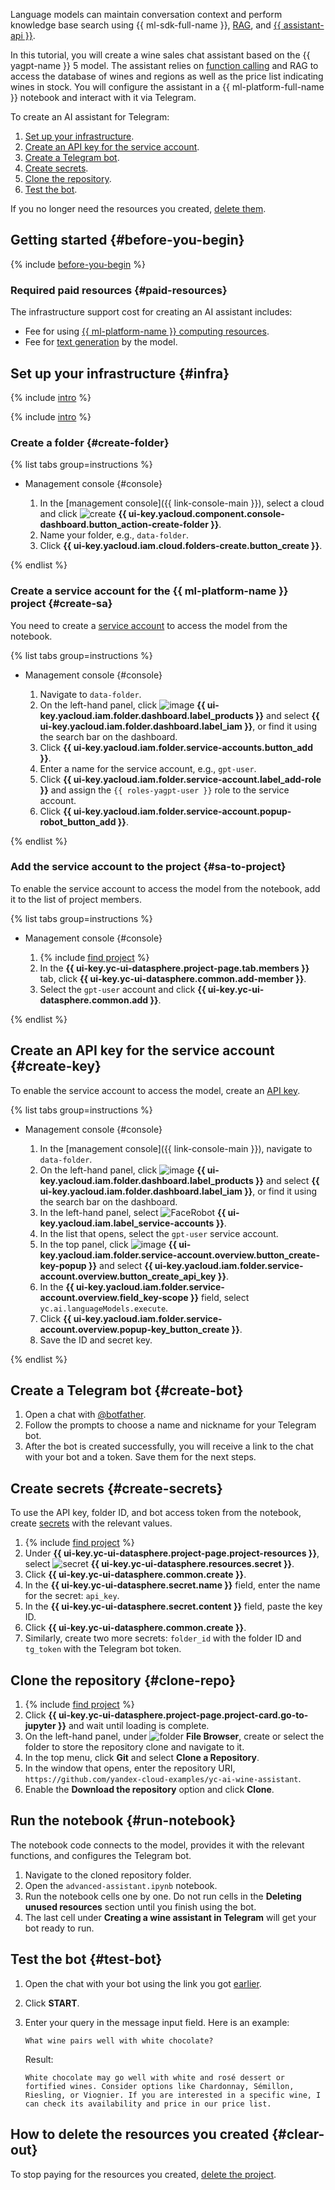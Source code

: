 

Language models can maintain conversation context and perform knowledge base search using {{ ml-sdk-full-name }}, [RAG](https://en.wikipedia.org/wiki/Retrieval-augmented_generation), and [{{ assistant-api }}](../../foundation-models/concepts/assistant/index.md).

In this tutorial, you will create a wine sales chat assistant based on the {{ yagpt-name }} 5 model. The assistant relies on [function calling](../../foundation-models/concepts/yandexgpt/function-call.md) and RAG to access the database of wines and regions as well as the price list indicating wines in stock. You will configure the assistant in a {{ ml-platform-full-name }} notebook and interact with it via Telegram.

To create an AI assistant for Telegram:

1. [Set up your infrastructure](#infra).
1. [Create an API key for the service account](#create-key).
1. [Create a Telegram bot](#create-bot).
1. [Create secrets](#create-secrets).
1. [Clone the repository](#clone-repo).
1. [Test the bot](#test-bot).

If you no longer need the resources you created, [delete them](#clear-out).

## Getting started {#before-you-begin}

{% include [before-you-begin](../../_tutorials/_tutorials_includes/before-you-begin-datasphere.md) %}

### Required paid resources {#paid-resources}

The infrastructure support cost for creating an AI assistant includes:

* Fee for using [{{ ml-platform-name }} computing resources](../../datasphere/pricing.md).
* Fee for [text generation](../../foundation-models/pricing.md) by the model.

## Set up your infrastructure {#infra}

{% include [intro](../../_includes/datasphere/infra-intro.md) %}

{% include [intro](../../_includes/datasphere/federation-disclaimer.md) %}

### Create a folder {#create-folder}

{% list tabs group=instructions %}

- Management console {#console}

  1. In the [management console]({{ link-console-main }}), select a cloud and click ![create](../../_assets/console-icons/plus.svg) **{{ ui-key.yacloud.component.console-dashboard.button_action-create-folder }}**.
  1. Name your folder, e.g., `data-folder`.
  1. Click **{{ ui-key.yacloud.iam.cloud.folders-create.button_create }}**.

{% endlist %}

### Create a service account for the {{ ml-platform-name }} project {#create-sa}

You need to create a [service account](../../iam/concepts/users/service-accounts.md) to access the model from the notebook.

{% list tabs group=instructions %}

- Management console {#console}

  1. Navigate to `data-folder`.
  1. On the left-hand panel, click ![image](../../_assets/console-icons/dots-9.svg) **{{ ui-key.yacloud.iam.folder.dashboard.label_products }}** and select **{{ ui-key.yacloud.iam.folder.dashboard.label_iam }}**, or find it using the search bar on the dashboard.
  1. Click **{{ ui-key.yacloud.iam.folder.service-accounts.button_add }}**.
  1. Enter a name for the service account, e.g., `gpt-user`.
  1. Click **{{ ui-key.yacloud.iam.folder.service-account.label_add-role }}** and assign the `{{ roles-yagpt-user }}` role to the service account.
  1. Click **{{ ui-key.yacloud.iam.folder.service-account.popup-robot_button_add }}**.

{% endlist %}

### Add the service account to the project {#sa-to-project}

To enable the service account to access the model from the notebook, add it to the list of project members.

{% list tabs group=instructions %}

- Management console {#console}

  1. {% include [find project](../../_includes/datasphere/ui-find-project.md) %}
  1. In the **{{ ui-key.yc-ui-datasphere.project-page.tab.members }}** tab, click **{{ ui-key.yc-ui-datasphere.common.add-member }}**.
  1. Select the `gpt-user` account and click **{{ ui-key.yc-ui-datasphere.common.add }}**.

{% endlist %}

## Create an API key for the service account {#create-key}

To enable the service account to access the model, create an [API key](../../iam/concepts/authorization/api-key.md).

{% list tabs group=instructions %}

- Management console {#console}

  1. In the [management console]({{ link-console-main }}), navigate to `data-folder`.
  1. On the left-hand panel, click ![image](../../_assets/console-icons/dots-9.svg) **{{ ui-key.yacloud.iam.folder.dashboard.label_products }}** and select **{{ ui-key.yacloud.iam.folder.dashboard.label_iam }}**, or find it using the search bar on the dashboard.
  1. In the left-hand panel, select ![FaceRobot](../../_assets/console-icons/face-robot.svg) **{{ ui-key.yacloud.iam.label_service-accounts }}**.
  1. In the list that opens, select the `gpt-user` service account.
  1. In the top panel, click ![image](../../_assets/console-icons/plus.svg) **{{ ui-key.yacloud.iam.folder.service-account.overview.button_create-key-popup }}** and select **{{ ui-key.yacloud.iam.folder.service-account.overview.button_create_api_key }}**.
  1. In the **{{ ui-key.yacloud.iam.folder.service-account.overview.field_key-scope }}** field, select `yc.ai.languageModels.execute`.
  1. Click **{{ ui-key.yacloud.iam.folder.service-account.overview.popup-key_button_create }}**.
  1. Save the ID and secret key.

{% endlist %}

## Create a Telegram bot {#create-bot}

1. Open a chat with [@botfather](https://t.me/botfather).
1. Follow the prompts to choose a name and nickname for your Telegram bot.
1. After the bot is created successfully, you will receive a link to the chat with your bot and a token. Save them for the next steps.

## Create secrets {#create-secrets}

To use the API key, folder ID, and bot access token from the notebook, create [secrets](../../datasphere/concepts/secrets.md) with the relevant values.

1. {% include [find project](../../_includes/datasphere/ui-find-project.md) %}
1. Under **{{ ui-key.yc-ui-datasphere.project-page.project-resources }}**, select ![secret](../../_assets/console-icons/shield-check.svg) **{{ ui-key.yc-ui-datasphere.resources.secret }}**.
1. Click **{{ ui-key.yc-ui-datasphere.common.create }}**.
1. In the **{{ ui-key.yc-ui-datasphere.secret.name }}** field, enter the name for the secret: `api_key`.
1. In the **{{ ui-key.yc-ui-datasphere.secret.content }}** field, paste the key ID.
1. Click **{{ ui-key.yc-ui-datasphere.common.create }}**.
1. Similarly, create two more secrets: `folder_id` with the folder ID and `tg_token` with the Telegram bot token.

## Clone the repository {#clone-repo}

1. {% include [find project](../../_includes/datasphere/ui-find-project.md) %}
1. Click **{{ ui-key.yc-ui-datasphere.project-page.project-card.go-to-jupyter }}** and wait until loading is complete.
1. On the left-hand panel, under ![folder](../../_assets/datasphere/jupyterlab/folder.svg) **File Browser**, create or select the folder to store the repository clone and navigate to it.
1. In the top menu, click **Git** and select **Clone a Repository**.
1. In the window that opens, enter the repository URI, `https://github.com/yandex-cloud-examples/yc-ai-wine-assistant`.
1. Enable the **Download the repository** option and click **Clone**.

## Run the notebook {#run-notebook}

The notebook code connects to the model, provides it with the relevant functions, and configures the Telegram bot.

1. Navigate to the cloned repository folder.
1. Open the `advanced-assistant.ipynb` notebook.
1. Run the notebook cells one by one. Do not run cells in the **Deleting unused resources** section until you finish using the bot.
1. The last cell under **Creating a wine assistant in Telegram** will get your bot ready to run.

## Test the bot {#test-bot}

1. Open the chat with your bot using the link you got [earlier](#create-bot).
1. Click **START**.
1. Enter your query in the message input field. Here is an example:

   ```text
   What wine pairs well with white chocolate?
   ```

   Result:

   ```text
   White chocolate may go well with white and rosé dessert or fortified wines. Consider options like Chardonnay, Sémillon, Riesling, or Viognier. If you are interested in a specific wine, I can check its availability and price in our price list.
   ```

## How to delete the resources you created {#clear-out}

To stop paying for the resources you created, [delete the project](../../datasphere/operations/projects/delete.md).